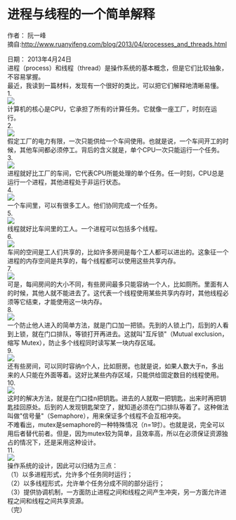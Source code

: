 # 进程与线程的一个简单解释  
作者： 阮一峰  
摘自:http://www.ruanyifeng.com/blog/2013/04/processes_and_threads.html  
  
日期： 2013年4月24日  
进程（process）和线程（thread）是操作系统的基本概念，但是它们比较抽象，不容易掌握。  
最近，我读到一篇材料，发现有一个很好的类比，可以把它们解释地清晰易懂。  
1.  
![](/images/process&thread/01.jpg)    
计算机的核心是CPU，它承担了所有的计算任务。它就像一座工厂，时刻在运行。  
2.  
![](/images/process&thread/02.png)    
假定工厂的电力有限，一次只能供给一个车间使用。也就是说，一个车间开工的时候，其他车间都必须停工。背后的含义就是，单个CPU一次只能运行一个任务。  
3.  
![](/images/process&thread/03.jpg)    
进程就好比工厂的车间，它代表CPU所能处理的单个任务。任一时刻，CPU总是运行一个进程，其他进程处于非运行状态。  
4.  
![](/images/process&thread/04.jpg)    
一个车间里，可以有很多工人。他们协同完成一个任务。  
5.  
![](/images/process&thread/05.jpg)    
线程就好比车间里的工人。一个进程可以包括多个线程。  
6.  
![](/images/process&thread/06.png)    
车间的空间是工人们共享的，比如许多房间是每个工人都可以进出的。这象征一个进程的内存空间是共享的，每个线程都可以使用这些共享内存。  
7.  
![](/images/process&thread/07.jpg)    
可是，每间房间的大小不同，有些房间最多只能容纳一个人，比如厕所。里面有人的时候，其他人就不能进去了。这代表一个线程使用某些共享内存时，其他线程必须等它结束，才能使用这一块内存。  
8.  
![](/images/process&thread/08.jpg)    
一个防止他人进入的简单方法，就是门口加一把锁。先到的人锁上门，后到的人看到上锁，就在门口排队，等锁打开再进去。这就叫"互斥锁"（Mutual exclusion，缩写 Mutex），防止多个线程同时读写某一块内存区域。  
9.  
![](/images/process&thread/09.jpg)    
还有些房间，可以同时容纳n个人，比如厨房。也就是说，如果人数大于n，多出来的人只能在外面等着。这好比某些内存区域，只能供给固定数目的线程使用。  
10.  
![](/images/process&thread/10.jpg)    
这时的解决方法，就是在门口挂n把钥匙。进去的人就取一把钥匙，出来时再把钥匙挂回原处。后到的人发现钥匙架空了，就知道必须在门口排队等着了。这种做法叫做"信号量"（Semaphore），用来保证多个线程不会互相冲突。  
不难看出，mutex是semaphore的一种特殊情况（n=1时）。也就是说，完全可以用后者替代前者。但是，因为mutex较为简单，且效率高，所以在必须保证资源独占的情况下，还是采用这种设计。  
11.  
![](/images/process&thread/11.png)    
操作系统的设计，因此可以归结为三点：  
（1）以多进程形式，允许多个任务同时运行；  
（2）以多线程形式，允许单个任务分成不同的部分运行；  
（3）提供协调机制，一方面防止进程之间和线程之间产生冲突，另一方面允许进程之间和线程之间共享资源。  
（完）  
